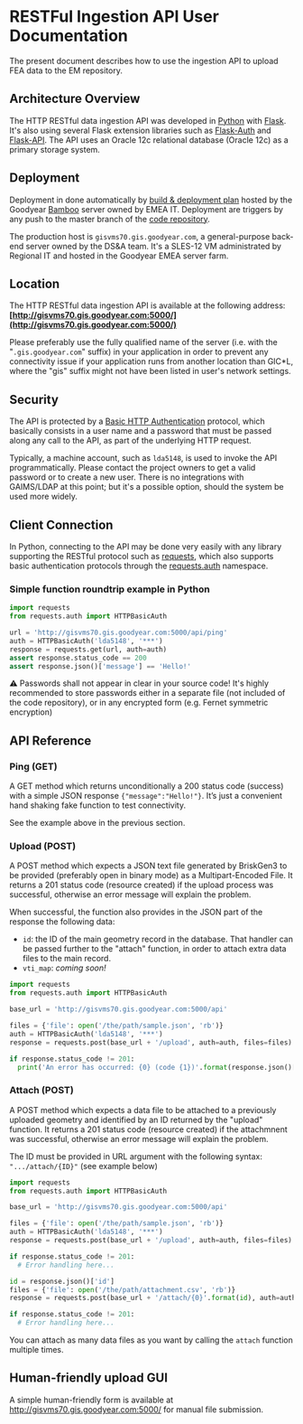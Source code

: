 # RESTFul Ingestion API User Documentation

The present document describes how to use the ingestion API to upload FEA data to the EM repository.

## Architecture Overview

The HTTP RESTful data ingestion API was developed in [Python](https://www.python.org/) with [Flask](https://pypi.org/project/Flask/). It's also using several Flask extension libraries such as [Flask-Auth](https://pypi.org/project/Flask-Auth/) and [Flask-API](https://pypi.org/project/Flask-API/). The API uses an Oracle 12c relational database (Oracle 12c) as a primary storage system.

## Deployment

Deployment in done automatically by [build & deployment plan](https://bamboo.goodyear.eu/browse/DS-ERIAE) hosted by the Goodyear [Bamboo](https://bamboo.goodyear.eu/) server owned by EMEA IT. Deployment are triggers by any push to the master branch of the [code repository](https://github.com/goodyear/em-repository).

The production host is ```gisvms70.gis.goodyear.com```, a general-purpose back-end server owned by the DS&A team. It's a SLES-12 VM administrated by Regional IT and hosted in the Goodyear EMEA server farm.

## Location

The HTTP RESTful data ingestion API is available at the following address:  
**[http://gisvms70.gis.goodyear.com:5000/](http://gisvms70.gis.goodyear.com:5000/)**

Please preferably use the fully qualified name of the server (i.e. with the "```.gis.goodyear.com```" suffix) in your application in order to prevent any connectivity issue if your application runs from another location than GIC\*L, where the "gis" suffix might not have been listed in user's network settings.

## Security

The API is protected by a [Basic HTTP Authentication](https://en.wikipedia.org/wiki/Basic_access_authentication) protocol, which basically consists in a user name and a password that must be passed along any call to the API, as part of the underlying HTTP request. 

Typically, a machine account, such as ```lda5148```, is used to invoke the API programmatically. Please contact the project owners to get a valid password or to create a new user. There is no integrations with GAIMS/LDAP at this point; but it's a possible option, should the system be used more widely.

## Client Connection

In Python, connecting to the API may be done very easily with any library supporting the RESTful protocol such as [requests](https://requests.readthedocs.io/en/latest/), which also supports basic authentication protocols through the [requests.auth](https://requests.readthedocs.io/en/latest/user/authentication/#basic-authentication) namespace.

### Simple function roundtrip example in Python

```Python
import requests
from requests.auth import HTTPBasicAuth

url = 'http://gisvms70.gis.goodyear.com:5000/api/ping'
auth = HTTPBasicAuth('lda5148', '***')
response = requests.get(url, auth=auth)
assert response.status_code == 200
assert response.json()['message'] == 'Hello!'
```

:warning: Passwords shall not appear in clear in your source code! It's highly recommended to store passwords either in a separate file (not included of the code repository), or in any encrypted form (e.g. Fernet symmetric encryption)

## API Reference

### Ping (GET)

A GET method which returns unconditionally a 200 status code (success) with a simple JSON response `{"message":"Hello!"}`. It’s just a convenient hand shaking fake function to test connectivity.

See the example above in the previous section.

### Upload (POST)

A POST method which expects a JSON text file generated by BriskGen3 to be provided (preferably open in binary mode) as a Multipart-Encoded File. It returns a 201 status code (resource created) if the upload process was successful, otherwise an error message will explain the problem.

When successful, the function also provides in the JSON part of the response the following data:
* `id`: the ID of the main geometry record in the database. That handler can be passed further to the "attach" function, in order to attach extra data files to the main record.
* `vti_map`: *coming soon!*


```Python
import requests
from requests.auth import HTTPBasicAuth

base_url = 'http://gisvms70.gis.goodyear.com:5000/api'

files = {'file': open('/the/path/sample.json', 'rb')}
auth = HTTPBasicAuth('lda5148', '***')
response = requests.post(base_url + '/upload', auth=auth, files=files)

if response.status_code != 201:
  print('An error has occurred: {0} (code {1})'.format(response.json()['message'], response.status_code))
```

### Attach (POST)

A POST method which expects a data file to be attached to a previously uploaded geometry and identified by an ID returned by the "upload" function. It returns a 201 status code (resource created) if the attachmnent was successful, otherwise an error message will explain the problem.

The ID must be provided in URL argument with the following syntax: `".../attach/{ID}"` (see example below)

```Python
import requests
from requests.auth import HTTPBasicAuth

base_url = 'http://gisvms70.gis.goodyear.com:5000/api'

files = {'file': open('/the/path/sample.json', 'rb')}
auth = HTTPBasicAuth('lda5148', '***')
response = requests.post(base_url + '/upload', auth=auth, files=files)

if response.status_code != 201:
  # Error handling here...

id = response.json()['id']
files = {'file': open('/the/path/attachment.csv', 'rb')}
response = requests.post(base_url + '/attach/{0}'.format(id), auth=auth, files=files)

if response.status_code != 201:
  # Error handling here...
```

You can attach as many data files as you want by calling the `attach` function multiple times.


## Human-friendly upload GUI

A simple human-friendly form is available at http://gisvms70.gis.goodyear.com:5000/ for manual file submission.



